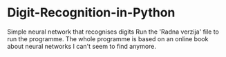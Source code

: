 # Digit-Recognition-in-Python
Simple neural network that recognises digits
Run the 'Radna verzija' file to run the programme.
The whole programme is based on an online book about neural networks I can't seem to find anymore.
